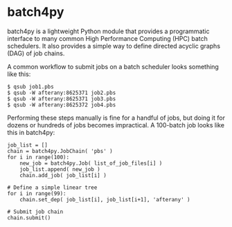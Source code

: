 # batch4py

batch4py is a lightweight Python module that provides a programmatic interface to many common High Performance Computing (HPC) batch schedulers. It also provides a simple way to define directed acyclic graphs (DAG) of job chains.

A common workflow to submit jobs on a batch scheduler looks something like this:

```
$ qsub job1.pbs  
$ qsub -W afterany:8625371 job2.pbs  
$ qsub -W afterany:8625371 job3.pbs  
$ qsub -W afterany:8625372 job4.pbs  
```

Performing these steps manually is fine for a handful of jobs, but doing it for dozens or hundreds of jobs becomes impractical. A 100-batch job looks like this in batch4py:

```
job_list = []  
chain = batch4py.JobChain( 'pbs' )
for i in range(100):
    new_job = batch4py.Job( list_of_job_files[i] )
    job_list.append( new_job )
    chain.add_job( job_list[i] )
    
# Define a simple linear tree
for i in range(99):
    chain.set_dep( job_list[i], job_list[i+1], 'afterany' )
    
# Submit job chain
chain.submit()
```

